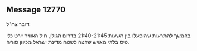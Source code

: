 ## Message 12770

דובר צה"ל:

בהמשך להתרעות שהופעלו בין השעות 21:40-21:45 בדרום הגולן, חיל האוויר יירט כלי טיס בלתי מאויש שחצה לשטח מדינת ישראל מכיוון סוריה.

